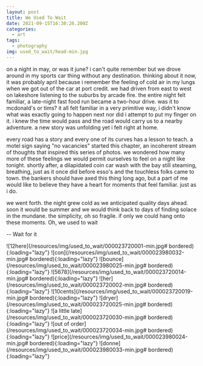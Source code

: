 ```yaml
---
layout: post
title: We Used To Wait
date: 2021-09-15T16:30:26.200Z
categories:
  - art
tags:
  - photography
img: used_to_wait/head-min.jpg
---
```


on a night in may, or was it june? i can't quite remember but we drove around in my sports car thing without any destination. thinking about it now, it was probably april because i remember the feeling of cold air in my lungs when we got out of the car at port credit. we had driven from east to west on lakeshore listening to the suburbs by arcade fire.
the entire night felt familiar, a late-night fast <!--more--> food run became a two-hour drive. was it to mcdonald's or tims? it all felt familiar in a very primitive way, i didn't know what was exactly going to happen next nor did i attempt to put my finger on it. i knew the time would pass and the road would carry us to a nearby adventure. a new story was unfolding yet i felt right at home.

every road has a story and every one of its curves has a lesson to teach. a motel sign saying "no vacancies" started this chapter, an incoherent stream of thoughts that inspired this series of photos. we wondered how many more of these feelings we would permit ourselves to feel on a night like tonight. shortly after, a dilapidated coin car wash with the bay still steaming, breathing, just as it once did before esso's and the touchless folks came to town. the bankers should have axed this thing long ago, but a part of me would like to believe they have a heart for moments that feel familiar. just as i do.

we went forth. the night grew cold as we anticipated quality days ahead. soon it would be summer and we would think back to days of finding solace in the mundane. the simplicity, oh so fragile. if only we could hang onto these moments. Oh, we used to wait  

-- Wait for it

![12here](/resources/img/used_to_wait/000023720001-min.jpg# bordered){:loading="lazy"}
![con](/resources/img/used_to_wait/000023980032-min.jpg# bordered){:loading="lazy"}
![bounce](/resources/img/used_to_wait/000023980025-min.jpg# bordered){:loading="lazy"}
![5678](/resources/img/used_to_wait/000023720014-min.jpg# bordered){:loading="lazy"}
![her](/resources/img/used_to_wait/000023720002-min.jpg# bordered){:loading="lazy"}
![10cents](/resources/img/used_to_wait/000023720019-min.jpg# bordered){:loading="lazy"}
![dryer](/resources/img/used_to_wait/000023720025-min.jpg# bordered){:loading="lazy"}
![a little late](/resources/img/used_to_wait/000023720030-min.jpg# bordered){:loading="lazy"}
![out of order](/resources/img/used_to_wait/000023720034-min.jpg# bordered){:loading="lazy"}
![price](/resources/img/used_to_wait/000023980024-min.jpg# bordered){:loading="lazy"}
![donne](/resources/img/used_to_wait/000023980033-min.jpg# bordered){:loading="lazy"}


